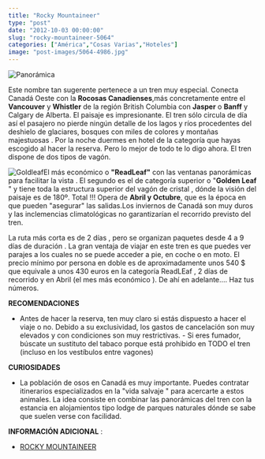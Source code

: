 ```yaml
---
title: "Rocky Mountaineer"
type: "post"
date: "2012-10-03 00:00:00"
slug: "rocky-mountaineer-5064"
categories: ["América","Cosas Varias","Hoteles"]
image: "post-images/5064-4986.jpg"
---
```


 ![Panorámica](post-images/5064-4986.jpg "Panorámica")

 Este nombre tan sugerente pertenece a un tren muy especial. Conecta Canadá Oeste con la **Rocosas Canadienses**,más concretamente entre el **Vancouver** y **Whistler** de la región British Columbia con **Jasper** o **Banff** y Calgary de Alberta. El paisaje es impresionante. El tren sólo circula de día así el pasajero no pierde ningún detalle de los lagos y ríos procedentes del deshielo de glaciares, bosques con miles de colores y montañas majestuosas . Por la noche duermes en hotel de la categoría que hayas escogido al hacer la reserva. Pero lo mejor de todo te lo digo ahora. El tren dispone de dos tipos de vagón.

 ![Goldleaf](post-images/5064-4985.jpg "Goldleaf")El más económico o **"ReadLeaf"** con las ventanas panorámicas para facilitar la vista . El segundo es el de categoría superior o "**Golden Leaf** " y tiene toda la estructura superior del vagón de cristal , dónde la visión del paisaje es de 180º. Total !!! Opera de **Abril y Octubre**, que es la época en que pueden "asegurar" las salidas.Los inviernos de Canadá son muy duros y las inclemencias climatológicas no garantizarían el recorrido previsto del tren.

 La ruta más corta es de 2 días , pero se organizan paquetes desde 4 a 9 días de duración . La gran ventaja de viajar en este tren es que puedes ver parajes a los cuales no se puede acceder a pie, en coche o en moto. El precio mínimo por persona en doble es de aproximadamente unos 540 $ que equivale a unos 430 euros en la categoría ReadLEaf , 2 días de recorrido y en Abril (el mes más económico ). De ahí en adelante.... Haz tus números.

 **RECOMENDACIONES**

- Antes de hacer la reserva, ten muy claro si estás dispuesto a hacer el viaje o no. Debido a su exclusividad, los gastos de cancelación son muy elevados y con condiciones son muy restrictivas. - Si eres fumador, búscate un sustituto del tabaco porque está prohibido en TODO el tren (incluso en los vestíbulos entre vagones)

 **CURIOSIDADES**

- La población de osos en Canadá es muy importante. Puedes contratar itinerarios especializados en la "vida salvaje " para acercarte a estos animales. La idea consiste en combinar las panorámicas del tren con la estancia en alojamientos tipo lodge de parques naturales dónde se sabe que suelen verse con facilidad.

 **INFORMACIÓN ADICIONAL** :

- [ROCKY MOUNTAINEER](http://www.rockymountaineer.com)